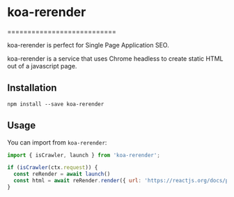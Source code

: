 # koa-rerender

===========================

koa-rerender is perfect for Single Page Application SEO.

koa-rerender is a service that uses Chrome headless to create static HTML out of a javascript page.

## Installation

```
npm install --save koa-rerender
```

## Usage
You can import from `koa-rerender`:

```js
import { isCrawler, launch } from 'koa-rerender';

if (isCrawler(ctx.request)) {
  const reRender = await launch()
  const html = await reRender.render({ url: 'https://reactjs.org/docs/portals.html' })
}

```